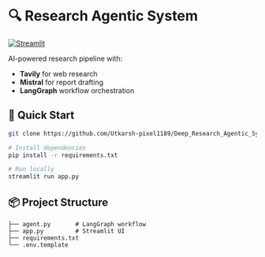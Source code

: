 # 🔍 Research Agentic System

[![Streamlit](https://static.streamlit.io/badges/streamlit_badge_black_white.svg)](https://your-app.streamlit.app)

AI-powered research pipeline with:
- **Tavily** for web research
- **Mistral** for report drafting
- **LangGraph** workflow orchestration

## 🚀 Quick Start
```bash
git clone https://github.com/Utkarsh-pixel1189/Deep_Research_Agentic_System_MistralAI.git

# Install dependencies
pip install -r requirements.txt

# Run locally
streamlit run app.py
```

## 📦 Project Structure
```
├── agent.py       # LangGraph workflow
├── app.py         # Streamlit UI
├── requirements.txt
└── .env.template
```
